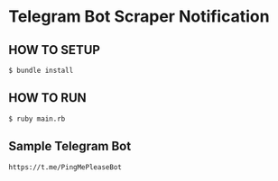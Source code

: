 # Telegram Bot Scraper Notification

## HOW TO SETUP
```
$ bundle install
```

## HOW TO RUN
```
$ ruby main.rb
```

## Sample Telegram Bot
```
https://t.me/PingMePleaseBot
```
